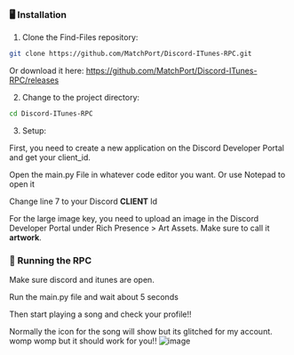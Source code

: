 ### 🖥 Installation

1. Clone the Find-Files repository:
```sh
git clone https://github.com/MatchPort/Discord-ITunes-RPC.git
```

Or download it here: https://github.com/MatchPort/Discord-ITunes-RPC/releases

2. Change to the project directory:
```sh
cd Discord-ITunes-RPC
```

3. Setup:

First, you need to create a new application on the Discord Developer Portal and get your client_id.

Open the main.py File in whatever code editor you want. Or use Notepad to open it

Change line 7 to your Discord __CLIENT__ Id

For the large image key, you need to upload an image in the Discord Developer Portal under Rich Presence > Art Assets. Make sure to call it __artwork__.


### 🤖 Running the RPC

Make sure discord and itunes are open.

Run the main.py file and wait about 5 seconds

Then start playing a song and check your profile!!

Normally the icon for the song will show but its glitched for my account. womp womp but it should work for you!!
![image](https://github.com/MatchPort/Discord-ITunes-RPC/assets/131888743/b601f5a4-b2bf-4f08-ba6f-f776c7f5935d)



